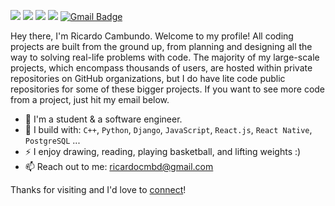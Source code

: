 [<img src="https://img.shields.io/badge/github-%2312100E.svg?&style=for-the-badge&logo=github&logoColor=white&color=black" />](https://github.com/Ricardo-Cambundo/)
[<img src="https://img.shields.io/badge/instagram-%2312100E.svg?&style=for-the-badge&logo=instagram&color=405DE6" />](https://www.instagram.com/ricardocmbd/)
[<img src="https://img.shields.io/badge/linkedin-%230077B5.svg?&style=for-the-badge&logo=linkedin&logoColor=white" />](https://www.linkedin.com/in/ricardo-cambundo-bab2a0210/)
[<img src="https://img.shields.io/badge/youtube-%230077B5.svg?&style=for-the-badge&logo=youtube&logoColor=white&color=FF0000" />](https://www.youtube.com/@dojoarquimedes8519)
[![Gmail Badge](https://img.shields.io/badge/-ricardocmbd-c14438?style=flat&logo=Gmail&logoColor=white&link=mailto:ricardocmbd@gmail.com)](mailto:ricardocmbd@gmail.com)

Hey there, I'm Ricardo Cambundo. Welcome to my profile!
All coding projects are built from the ground up, from planning and designing all the way to solving real-life problems with code.
The majority of my large-scale projects, which encompass thousands of users, are hosted within private repositories on GitHub organizations, but I do have lite code public repositories for some of these bigger projects. If you want to see more code from a project, just hit my email below.
- 🏢 I'm a student & a software engineer.
- 🧰 I build with: `C++`, `Python`, `Django`, `JavaScript`, `React.js`, `React Native`, `PostgreSQL` ...
- ⚡ I enjoy drawing, reading, playing basketball, and lifting weights :)
- 📫 Reach out to me: ricardocmbd@gmail.com

Thanks for visiting and I'd love to [connect](https://www.linkedin.com/in/ricardo-cambundo-bab2a0210/)!
